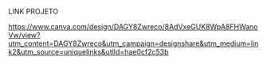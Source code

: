 LINK PROJETO 

https://www.canva.com/design/DAGY8Zwreco/8AdVxeGUK8WpA8FHWanoVw/view?utm_content=DAGY8Zwreco&utm_campaign=designshare&utm_medium=link2&utm_source=uniquelinks&utlId=hae0cf2c53b
